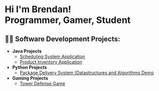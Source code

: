 <h1>Hi I'm Brendan! <br/>Programmer, Gamer, Student</h1>

<h2>👨‍💻 Software Development Projects:</h2>

- <b>Java Projects</b>
  - [Scheduling System Application](https://github.com/Brendancavey/SchedulingSystemApp)
  - [Product Inventory Application](https://github.com/Brendancavey/ProductInventoryApp)
- <b>Python Projects</b>
  - [Package Delivery System (Datastructures and Algorithms Demo]()
- <b>Gaming Projects</b>
  - [Tower Defense Game](https://github.com/Brendancavey/Tower-Defense-Game)


